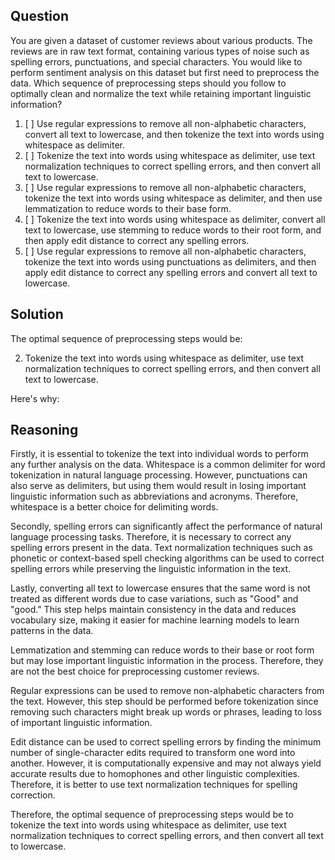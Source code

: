  ## Question

You are given a dataset of customer reviews about various products. The reviews are in raw text format, containing various types of noise such as spelling errors, punctuations, and special characters. You would like to perform sentiment analysis on this dataset but first need to preprocess the data. Which sequence of preprocessing steps should you follow to optimally clean and normalize the text while retaining important linguistic information?

1. [ ] Use regular expressions to remove all non-alphabetic characters, convert all text to lowercase, and then tokenize the text into words using whitespace as delimiter.
2. [ ] Tokenize the text into words using whitespace as delimiter, use text normalization techniques to correct spelling errors, and then convert all text to lowercase.
3. [ ] Use regular expressions to remove all non-alphabetic characters, tokenize the text into words using whitespace as delimiter, and then use lemmatization to reduce words to their base form.
4. [ ] Tokenize the text into words using whitespace as delimiter, convert all text to lowercase, use stemming to reduce words to their root form, and then apply edit distance to correct any spelling errors.
5. [ ] Use regular expressions to remove all non-alphabetic characters, tokenize the text into words using punctuations as delimiters, and then apply edit distance to correct any spelling errors and convert all text to lowercase.

## Solution

The optimal sequence of preprocessing steps would be:

2. Tokenize the text into words using whitespace as delimiter, use text normalization techniques to correct spelling errors, and then convert all text to lowercase.

Here's why:

## Reasoning

Firstly, it is essential to tokenize the text into individual words to perform any further analysis on the data. Whitespace is a common delimiter for word tokenization in natural language processing. However, punctuations can also serve as delimiters, but using them would result in losing important linguistic information such as abbreviations and acronyms. Therefore, whitespace is a better choice for delimiting words.

Secondly, spelling errors can significantly affect the performance of natural language processing tasks. Therefore, it is necessary to correct any spelling errors present in the data. Text normalization techniques such as phonetic or context-based spell checking algorithms can be used to correct spelling errors while preserving the linguistic information in the text.

Lastly, converting all text to lowercase ensures that the same word is not treated as different words due to case variations, such as "Good" and "good." This step helps maintain consistency in the data and reduces vocabulary size, making it easier for machine learning models to learn patterns in the data.

Lemmatization and stemming can reduce words to their base or root form but may lose important linguistic information in the process. Therefore, they are not the best choice for preprocessing customer reviews.

Regular expressions can be used to remove non-alphabetic characters from the text. However, this step should be performed before tokenization since removing such characters might break up words or phrases, leading to loss of important linguistic information.

Edit distance can be used to correct spelling errors by finding the minimum number of single-character edits required to transform one word into another. However, it is computationally expensive and may not always yield accurate results due to homophones and other linguistic complexities. Therefore, it is better to use text normalization techniques for spelling correction.

Therefore, the optimal sequence of preprocessing steps would be to tokenize the text into words using whitespace as delimiter, use text normalization techniques to correct spelling errors, and then convert all text to lowercase.
